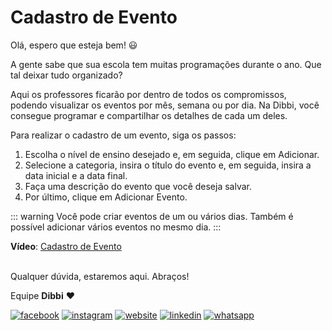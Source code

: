 # Cadastro de Evento

Olá, espero que esteja bem! :smiley:

A gente sabe que sua escola tem muitas programações durante o ano. Que tal deixar tudo  organizado?

Aqui os professores ficarão por dentro de todos os compromissos, podendo visualizar os eventos por mês, semana ou por dia. Na Dibbi, você consegue programar e compartilhar os detalhes de cada um deles. 

Para realizar o cadastro de um evento, siga os passos:

1. Escolha o nível de ensino desejado e, em seguida, clique em Adicionar.
2. Selecione a categoria, insira o título do evento e, em seguida, insira a data inicial e a data final.
3. Faça uma descrição do evento que você deseja salvar.
4. Por último, clique em Adicionar Evento.

::: warning
Você pode criar eventos de um ou vários dias. Também é possível adicionar vários eventos no mesmo dia.
:::

**Vídeo**: [Cadastro de Evento](https://user-images.githubusercontent.com/94073830/177827316-c3d434b7-3913-4b31-b893-65773423b611.mp4)

<br>Qualquer dúvida, estaremos aqui. Abraços!

Equipe **Dibbi** :heart:

[![facebook][1.1]][1]
[![instagram][2.1]][2]
[![website][3.1]][3]
[![linkedin][4.1]][4]
[![whatsapp][5.1]][5]

[1.1]: /icon.facebook.png (Siga nosso Instagram)   
[2.1]: /icon.instagram.png (Curta nossa Fanpage) 
[3.1]: /icon.website.png (Acesse nosso site)  
[4.1]: /icon.linkedin.png (Acompanhe nosso Linkedin)
[5.1]: /icon.whatsapp.png (Fale pelo Whatsapp)

[1]: https://www.facebook.com/dibbi.plataforma
[2]: https://www.instagram.com/dibbi.plataforma
[3]: https://dibbi.com.br
[4]: https://www.linkedin.com/company/dibbi-plataforma
[5]: https://api.whatsapp.com/send?phone=5585991077098&text=Ol%C3%A1,%20estou%20vindo%20do%20site%20e%20gostaria%20de%20mais%20informa%C3%A7%C3%B5es%20sobre%20a%20Dibbi
